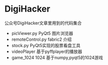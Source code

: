 # DigiHacker
公众号DigiHacker文章里用到的代码集合

* picViewer.py PyQt5 图片浏览器
* remoteControl.py fabric2 介绍
* stock.py PyQt5实现的股票看盘工具
* videoPlayer 基于pyffplayer的播放器
* game_1024 1024 基于numpy,pyqt5的1024游戏

